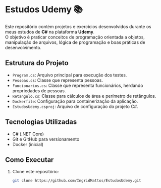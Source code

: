 # Estudos Udemy 📚

Este repositório contém projetos e exercícios desenvolvidos durante os meus estudos de **C#** na plataforma **Udemy**.  
O objetivo é praticar conceitos de programação orientada a objetos, manipulação de arquivos, lógica de programação e boas práticas de desenvolvimento.

## Estrutura do Projeto

- `Program.cs`: Arquivo principal para execução dos testes.
- `Pessoas.cs`: Classe que representa pessoas.
- `Funcionarios.cs`: Classe que representa funcionários, herdando propriedades de pessoas.
- `Retangulo.cs`: Classe para cálculos de área e perímetro de retângulos.
- `Dockerfile`: Configuração para containerização da aplicação.
- `EstudosUdemy.csproj`: Arquivo de configuração do projeto C#.

## Tecnologias Utilizadas

- C# (.NET Core)
- Git e GitHub para versionamento
- Docker (inicial)

## Como Executar

1. Clone este repositório:
   ```bash
   git clone https://github.com/IngridMattos/EstudosUdemy.git
